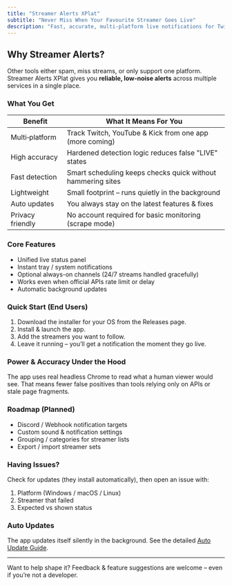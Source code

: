 ```yaml
---
title: "Streamer Alerts XPlat"
subtitle: "Never Miss When Your Favourite Streamer Goes Live"
description: "Fast, accurate, multi-platform live notifications for Twitch, YouTube & Kick – all in one lightweight desktop app."
---
```


## Why Streamer Alerts?

Other tools either spam, miss streams, or only support one platform. Streamer Alerts XPlat gives you **reliable, low-noise alerts** across multiple services in a single place.

### What You Get

| Benefit | What It Means For You |
|---------|-----------------------|
| Multi‑platform | Track Twitch, YouTube & Kick from one app (more coming) |
| High accuracy | Hardened detection logic reduces false "LIVE" states |
| Fast detection | Smart scheduling keeps checks quick without hammering sites |
| Lightweight | Small footprint – runs quietly in the background |
| Auto updates | You always stay on the latest features & fixes |
| Privacy friendly | No account required for basic monitoring (scrape mode) |

### Core Features

- Unified live status panel
- Instant tray / system notifications
- Optional always-on channels (24/7 streams handled gracefully)
- Works even when official APIs rate limit or delay
- Automatic background updates

### Quick Start (End Users)

1. Download the installer for your OS from the Releases page.
2. Install & launch the app.
3. Add the streamers you want to follow.
4. Leave it running – you’ll get a notification the moment they go live.

### Power & Accuracy Under the Hood

The app uses real headless Chrome to read what a human viewer would see. That means fewer false positives than tools relying only on APIs or stale page fragments.

### Roadmap (Planned)

- Discord / Webhook notification targets
- Custom sound & notification settings
- Grouping / categories for streamer lists
- Export / import streamer sets

### Having Issues?

Check for updates (they install automatically), then open an issue with:

1. Platform (Windows / macOS / Linux)
2. Streamer that failed
3. Expected vs shown status

### Auto Updates

The app updates itself silently in the background. See the detailed [Auto Update Guide](/auto-update/).

---
Want to help shape it? Feedback & feature suggestions are welcome – even if you’re not a developer.
